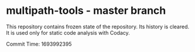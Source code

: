 # multipath-tools - master branch

This repository contains frozen state of the repository.
Its history is cleared. It is used only for static code
analysis with Codacy.

Commit Time: 1693992395